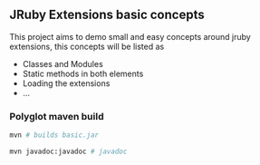 ## JRuby Extensions basic concepts

This project aims to demo small and easy concepts around jruby extensions, this concepts will be listed as

* Classes and Modules
* Static methods in both elements
* Loading the extensions
* ...

### Polyglot maven build

```bash
mvn # builds basic.jar
```

```bash
mvn javadoc:javadoc # javadoc
```
